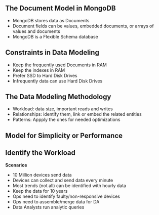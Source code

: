 ## The Document Model in MongoDB

- MongoDB stores data as Documents
- Document fields can be values, embedded documents, or arrays of values and documents
- MongoDB is a Flexible Schema database

## Constraints in Data Modeling

- Keep the frequently used Documents in RAM
- Keep the indexes in RAM
- Prefer SSD to Hard Disk Drives
- Infrequently data can use Hard Disk Drives

## The Data Modeling Methodology 

- Workload: data size, important reads and writes
- Relationships: identify them, link or embed the related entities
- Patterns: Appply the ones for needed optimizations

## Model for Simplicity or Performance

## Identify the Workload

**Scenarios**
- 10 Million devices send data
- Devices can collect and send data every minute
- Most trends (not all) can be identified with hourly data
- Keep the data for 10 years
- Ops need to identify faulty/non-responsive devices
- Ops need to assemble/merge data for DA
- Data Analysts run analytic queries